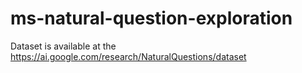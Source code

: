 # ms-natural-question-exploration

Dataset is available at the https://ai.google.com/research/NaturalQuestions/dataset
